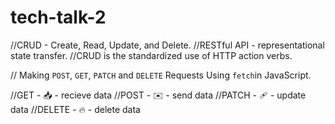 # tech-talk-2

//CRUD - Create, Read, Update, and Delete.
//RESTful API - representational state transfer.
//CRUD is the standardized use of HTTP action verbs.

// Making `POST`, `GET`, `PATCH` and `DELETE` Requests Using `fetch`in JavaScript.

//GET - 📥 - recieve data
//POST - ✉️ - send data
//PATCH - 🩹 - update data
//DELETE - 🔥 - delete data
